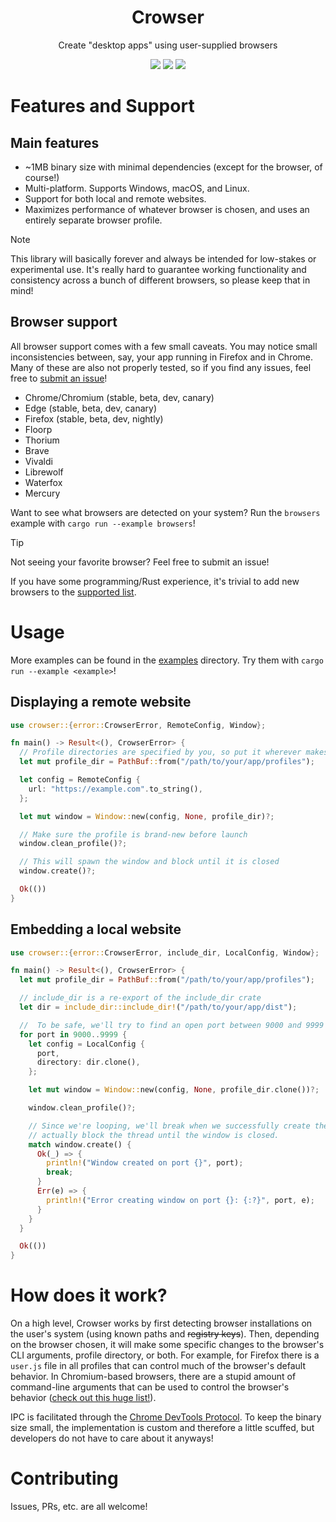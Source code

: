 <div align="center">
  <h1>Crowser</h1>
  <p>Create "desktop apps" using user-supplied browsers</p>
</div>

<div align="center">
  <img src="https://img.shields.io/github/actions/workflow/status/SpikeHD/crowser/check.yml" />
  <img src="https://img.shields.io/github/repo-size/SpikeHD/crowser" />
  <img src="https://img.shields.io/github/commit-activity/m/SpikeHD/crowser" />
</div>

# Features and Support

## Main features

* ~1MB binary size with minimal dependencies (except for the browser, of course!)
* Multi-platform. Supports Windows, macOS, and Linux.
* Support for both local and remote websites.
* Maximizes performance of whatever browser is chosen, and uses an entirely separate browser profile.

> [!NOTE]
> This library will basically forever and always be intended for low-stakes or experimental use. It's really hard to guarantee working functionality and consistency across a bunch of different browsers, so please keep that in mind! 

## Browser support

All browser support comes with a few small caveats. You may notice small inconsistencies between, say, your app running in Firefox and in Chrome. Many of these are also not properly tested, so if you find any issues, feel free to [submit an issue](https://github.com/SpikeHD/Crowser/issues/choose)!

* Chrome/Chromium (stable, beta, dev, canary)
* Edge (stable, beta, dev, canary)
* Firefox (stable, beta, dev, nightly)
* Floorp
* Thorium
* Brave
* Vivaldi
* Librewolf
* Waterfox
* Mercury

Want to see what browsers are detected on your system? Run the `browsers` example with `cargo run --example browsers`!

> [!TIP]
> Not seeing your favorite browser? Feel free to submit an issue!
>
> If you have some programming/Rust experience, it's trivial to add new browsers to the [supported list](./src/browser/mod.rs).

# Usage

More examples can be found in the [examples](./examples) directory. Try them with `cargo run --example <example>`!

## Displaying a remote website
```rust
use crowser::{error::CrowserError, RemoteConfig, Window};

fn main() -> Result<(), CrowserError> {
  // Profile directories are specified by you, so put it wherever makes sense!
  let mut profile_dir = PathBuf::from("/path/to/your/app/profiles");

  let config = RemoteConfig {
    url: "https://example.com".to_string(),
  };

  let mut window = Window::new(config, None, profile_dir)?;

  // Make sure the profile is brand-new before launch
  window.clean_profile()?;

  // This will spawn the window and block until it is closed
  window.create()?;

  Ok(())
}
```

## Embedding a local website
```rust
use crowser::{error::CrowserError, include_dir, LocalConfig, Window};

fn main() -> Result<(), CrowserError> {
  let mut profile_dir = PathBuf::from("/path/to/your/app/profiles");

  // include_dir is a re-export of the include_dir crate
  let dir = include_dir::include_dir!("/path/to/your/app/dist");

  //  To be safe, we'll try to find an open port between 9000 and 9999
  for port in 9000..9999 {
    let config = LocalConfig {
      port,
      directory: dir.clone(),
    };

    let mut window = Window::new(config, None, profile_dir.clone())?;

    window.clean_profile()?;

    // Since we're looping, we'll break when we successfully create the window. This will
    // actually block the thread until the window is closed.
    match window.create() {
      Ok(_) => {
        println!("Window created on port {}", port);
        break;
      }
      Err(e) => {
        println!("Error creating window on port {}: {:?}", port, e);
      }
    }
  }

  Ok(())
}
```

# How does it work?

On a high level, Crowser works by first detecting browser installations on the user's system (using known paths and ~~registry keys~~). Then, depending on the browser chosen, it will make some specific changes to the browser's CLI arguments,
profile directory, or both. For example, for Firefox there is a `user.js` file in all profiles that can control much of the browser's default behavior. In Chromium-based browsers, there are a stupid amount of command-line arguments that can be
used to control the browser's behavior ([check out this huge list!](https://peter.sh/experiments/chromium-command-line-switches/)).

IPC is facilitated through the [Chrome DevTools Protocol](https://chromedevtools.github.io/devtools-protocol/). To keep the binary size small, the implementation is custom and therefore a little scuffed, but developers do not have to
care about it anyways!

# Contributing

Issues, PRs, etc. are all welcome!